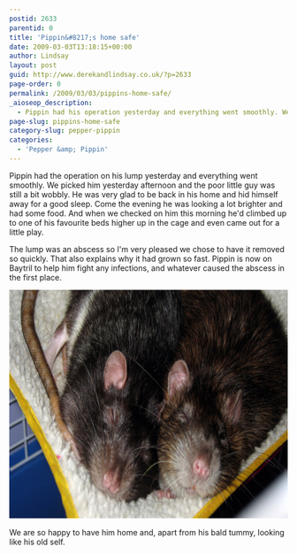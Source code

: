 ```yaml
---
postid: 2633
parentid: 0
title: 'Pippin&#8217;s home safe'
date: 2009-03-03T13:18:15+00:00
author: Lindsay
layout: post
guid: http://www.derekandlindsay.co.uk/?p=2633
page-order: 0
permalink: /2009/03/03/pippins-home-safe/
_aioseop_description:
  - Pippin had his operation yesterday and everything went smoothly. We picked him yesterday afternoon and the poor little guy was still a bit wobbly.
page-slug: pippins-home-safe
category-slug: pepper-pippin
categories:
  - 'Pepper &amp; Pippin'
---
```

Pippin had the operation on his lump yesterday and everything went smoothly. We picked him yesterday afternoon and the poor little guy was still a bit wobbly. He was very glad to be back in his home and hid himself away for a good sleep. Come the evening he was looking a lot brighter and had some food. And when we checked on him this morning he'd climbed up to one of his favourite beds higher up in the cage and even came out for a little play.

The lump was an abscess so I'm very pleased we chose to have it removed so quickly. That also explains why it had grown so fast. Pippin is now on Baytril to help him fight any infections, and whatever caused the abscess in the first place.

<img class="aligncenter size-full wp-image-8427" title="Two happy rats side-by-side in their hammock" src="/wp-content/uploads/2009/03/post_2805.jpg" alt="Two happy rats side-by-side in their hammock" width="780" height="413" /> 

We are so happy to have him home and, apart from his bald tummy, looking like his old self.